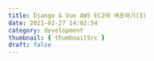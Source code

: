 ```yaml
---
title: Django & Vue AWS EC2에 배포하기(3)
date: 2021-02-27 14:02:54
category: development
thumbnail: { thumbnailSrc }
draft: false
---
```


